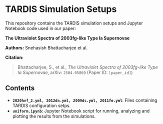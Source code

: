 # TARDIS Simulation Setups

This repository contains the TARDIS simulation setups and Jupyter Notebook code used in our paper:

**The Ultraviolet Spectra of 2003fg-like Type Ia Supernovae**

**Authors:** Snehasish Bhattacharjee et al.

**Citation:**
> Bhattacharjee, S., et al., *The Ultraviolet Spectra of 2003fg-like Type Ia Supernovae*, arXiv: `2504.05869` (Paper ID: `[paper_id]`)

## Contents

- **`2020hvf_2.yml, 2012dn.yml, 2009dc.yml, 2011fe.yml`**: Files containing TARDIS configuration setps.
- **`uniform.ipynb`**: Jupyter Notebook script for running, analyzing and plotting the results from the simulations.
